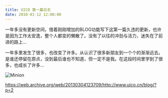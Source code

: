 ```yaml
---
title: UICO 第一篇日志
date: 2010-01-12 12:08:00
---
```

一年多没有更新空间，借着刚刚增加的BLOG功能写下这第一篇久违的更新，也许是因为工作太安逸，整个人都变的懒散了。没有了以往的冲劲与活力，迷失在了前进的路上...

一年多里发生了很多，也改变了许多。从认识了很多新朋友到一个个的渐渐远去。是谁还停留在原点，没到最后谁也不知道，但一定不是我。在这段时间里学到了很多，也成长了许多...

![Minion](/images/uicoblog.png)



https://web.archive.org/web/20130304123709/http://www.uico.cn/blog/?p=2